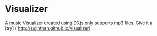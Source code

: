 # Visualizer
A music Visualizer created using D3.js only supports mp3 files. Give it a [try] ( http://sujinthan.github.io/visualizer)
